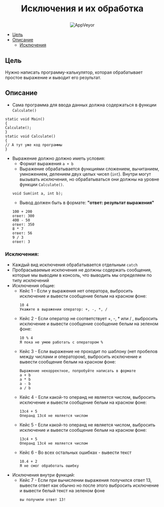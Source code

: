 # <p align="center">Исключения и их обработка
<p align="center">
<img alt="AppVeyor" src="https://img.shields.io/badge/Csharp-.NET 6.0-blue">

* [Цель](#цель)
* [Описание](#описание)
  * [Исключения](#исключения)
  
## Цель
Нужно написать программу-калькулятор, которая обрабатывает простое выражение и выводит его результат.
## Описание
- Сама программа для ввода данных должна содержаться в функции `Calculate()`
```
static void Main()
{
Calculate();
}
static void Calculate()
{
// А тут уже код программы
}
```
- Выражение должно должно иметь условия:
  - Формат выражения `a + b`
  - Выражение обрабатывается функциями сложением, вычитанием, умножением, делением двух целых чисел (`int`). Внутри могут вызывать исключения, но обрабатываться они должны на уровне функции `Calculate()`.
  ```
  void Sum(int a, int b);
  ```
  - Вывод должен быть в формате: **"ответ: результат выражения"**
  ```
  100 + 200
  ответ: 300
  400 - 50
  ответ: 350
  8 * 7
  ответ: 56
  9 / 3
  ответ: 3
  ```
### Исключения:
  - Каждый вид исключения обрабатывается отдельным `catch`
  - Пробрасываемые исключения не должны содержать сообщения, которые мы выводим в консоль, что выводить мы определяем по типу исключений
  - Исключения общие:
    - Кейс 1 - Если у выражения нет оператора, выбросить исключение и вывести сообщение белым на красном фоне:
      ```
      10 4
      Укажите в выражении оператор: +, -, *, /
      ```
    - Кейс 2 - Если оператор не соответствует +, -, * или / , выбросить исключение и вывести сообщение сообщение белым на зеленом фоне:
      ```
      10 % 4
      Я пока не умею работать с оператором %
      ```
    - Кейс 3 - Если выражение не проходит по шаблону (нет пробелов между числами и оператором), выбросить исключение и вывести сообщение белым на красном фоне:
      ```
      Выражение некорректное, попробуйте написать в формате
      a + b
      a * b
      a - b
      a / b
      ```
    - Кейс 4 - Если какой-то операнд не является числом, выбросить исключение и вывести сообщение белым на красном фоне:
      ```
      13c4 + 5
      Операнд 13c4 не является числом
      ```
    - Кейс 5 - Если какой-то операнд не является числом, выбросить исключение и вывести сообщение белым на красном фоне:
      ```
      13c4 + 5
      Операнд 13c4 не является числом
      ```
    - Кейс 6 - Во всех остальных ошибках - вывести текст
      ```
      10.4 + 2
      Я не смог обработать ошибку
      ```
  - Исключения внутри функций:
    - Кейс 7 - Если при вычислении выражения получился ответ 13, вывести ответ как обычно но после этого выбросить исключение и вывести белый текст на зеленом фоне
      ```
      вы получили ответ 13!
      ```
    
